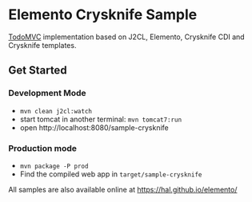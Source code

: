 # Elemento Crysknife Sample

[TodoMVC](http://todomvc.com/) implementation based on J2CL, Elemento, Crysknife CDI and Crysknife templates.

## Get Started

### Development Mode

- `mvn clean j2cl:watch`
- start tomcat in another terminal: `mvn tomcat7:run`
- open http://localhost:8080/sample-crysknife

### Production mode

- `mvn package -P prod`
- Find the compiled web app in `target/sample-crysknife`

All samples are also available online at https://hal.github.io/elemento/
